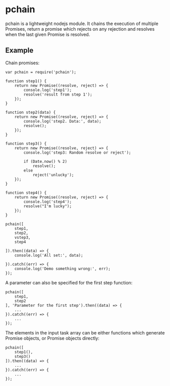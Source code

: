 pchain
==========================

pchain is a lightweight nodejs module. It chains the execution of multiple Promises, return a promise which 
rejects on any rejection and resolves when the last given Promise is resolved.

Example
------------------------------------------
Chain promises:

    var pchain = require('pchain');

    function step1() {
        return new Promise((resolve, reject) => {
            console.log('step1');
            resolve('result from step 1');
        });
    }

    function step2(data) {
        return new Promise((resolve, reject) => {
            console.log('step2. Data:', data);
            resolve();
        });
    }

    function step3() {
        return new Promise((resolve, reject) => {
            console.log('step3: Random resolve or reject');
        
            if (Date.now() % 2)
                resolve();
            else
                reject('unlucky');
        });
    }

    function step4() {
        return new Promise((resolve, reject) => {
            console.log('step4');
            resolve("I'm lucky");
        });
    }

    pchain([
        step1,
        step2,
        vstep3,
        step4

    ]).then((data) => {
        console.log('All set:', data);
	  
    }).catch((err) => {
        console.log('Demo something wrong:', err);
    });

  
A parameter can also be specified for the first step function:

    pchain([
        step1,
        step2
    ], 'Parameter for the first step').then((data) => {
        ...
    }).catch((err) => {
        ...
    });
  

The elements in the input task array can be either functions which generate Promise objects, or Promise objects directly:

    pchain([
        step1(),
        step3()
    ]).then((data) => {
        ...
    }).catch((err) => {
        ...
    });
